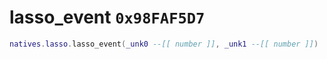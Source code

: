 # lasso_event `0x98FAF5D7`

```lua
natives.lasso.lasso_event(_unk0 --[[ number ]], _unk1 --[[ number ]])
```